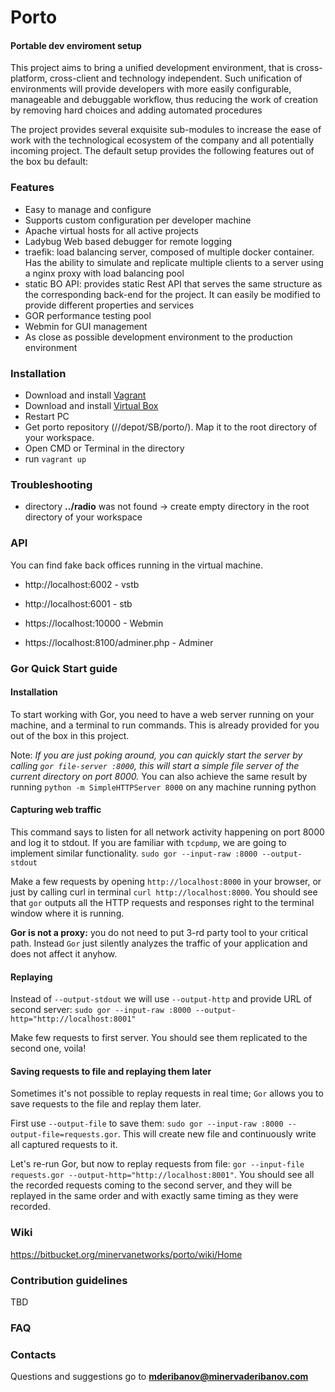 # Porto #
#### Portable dev enviroment setup ####

This project aims to bring a unified development environment, 
that is cross-platform, cross-client and technology 
independent. Such unification of environments will
provide developers with more easily configurable, manageable 
and debuggable workflow, thus reducing the work of creation
by removing hard choices and adding automated procedures

The project provides several exquisite sub-modules to increase the ease of work with the technological ecosystem of the company and all potentially incoming project. The default setup provides the following features out of the box bu default:


### Features ###
- Easy to manage and configure
- Supports custom configuration per developer machine
- Apache virtual hosts for all active projects
- Ladybug Web based debugger for remote logging
- traefik: load balancing server, composed of multiple docker container. Has the ability to simulate and replicate multiple clients to a server using a nginx proxy with load balancing pool
- static BO API: provides static Rest API that serves the same structure as the corresponding back-end for the project. It can easily be modified to provide different properties and services
- GOR performance testing pool
- Webmin for GUI management
- As close as possible development environment to the production environment


### Installation ###
* Download and install [Vagrant](https://www.vagrantup.com/downloads.html)
* Download and install [Virtual Box](https://www.virtualbox.org/wiki/Downloads)
* Restart PC
* Get porto repository (//depot/SB/porto/). Map it to the root directory of your workspace.
* Open CMD or Terminal in the directory
* run `vagrant up`

### Troubleshooting ###

* directory **../radio** was not found -> create empty directory in the root directory of your workspace

### API ###
You can find fake back offices running in the virtual machine.

- http://localhost:6002 - vstb
- http://localhost:6001 - stb

- https://localhost:10000 - Webmin 
- https://localhost:8100/adminer.php - Adminer 


### Gor Quick Start guide
#### Installation
To start working with Gor, you need to have a web server running on your machine, and a terminal to run commands. This is already provided for you out of the box in this project.

Note:
_If you are just poking around, you can quickly start the server by calling `gor file-server :8000`, this will start a simple file server of the current directory on port 8000._ You can also achieve the same result by running `python -m SimpleHTTPServer 8000` on any machine running python


#### Capturing web traffic
This command says to listen for all network activity happening on port 8000 and log it to stdout. If you are familiar with `tcpdump`, we are going to implement similar functionality.
`sudo gor --input-raw :8000 --output-stdout`

Make a few requests by opening `http://localhost:8000` in your browser, or just by calling curl in terminal `curl http://localhost:8000`. You should see that `gor` outputs all the HTTP requests and responses right to the terminal window where it is running.

__Gor is not a proxy:__ you do not need to put 3-rd party tool to your critical path. Instead `Gor` just silently analyzes the traffic of your application and does not affect it anyhow.

#### Replaying
Instead of `--output-stdout` we will use `--output-http` and provide URL of second server: 
`sudo gor --input-raw :8000 --output-http="http://localhost:8001"`

Make few requests to first server. You should see them replicated to the second one, voila!

#### Saving requests to file and replaying them later
Sometimes it's not possible to replay requests in real time; `Gor` allows you to save requests to the file and replay them later.

First use `--output-file` to save them: `sudo gor --input-raw :8000 --output-file=requests.gor`. This will create new file and continuously write all captured requests to it.

Let's re-run Gor, but now to replay requests from file: `gor --input-file requests.gor --output-http="http://localhost:8001"`. You should see all the recorded requests coming to the second server, and they will be replayed in the same order and with exactly same timing as they were recorded.





### Wiki ###
https://bitbucket.org/minervanetworks/porto/wiki/Home


### Contribution guidelines ###
TBD

### FAQ ###

### Contacts ###
Questions and suggestions go to **mderibanov@minervaderibanov.com**